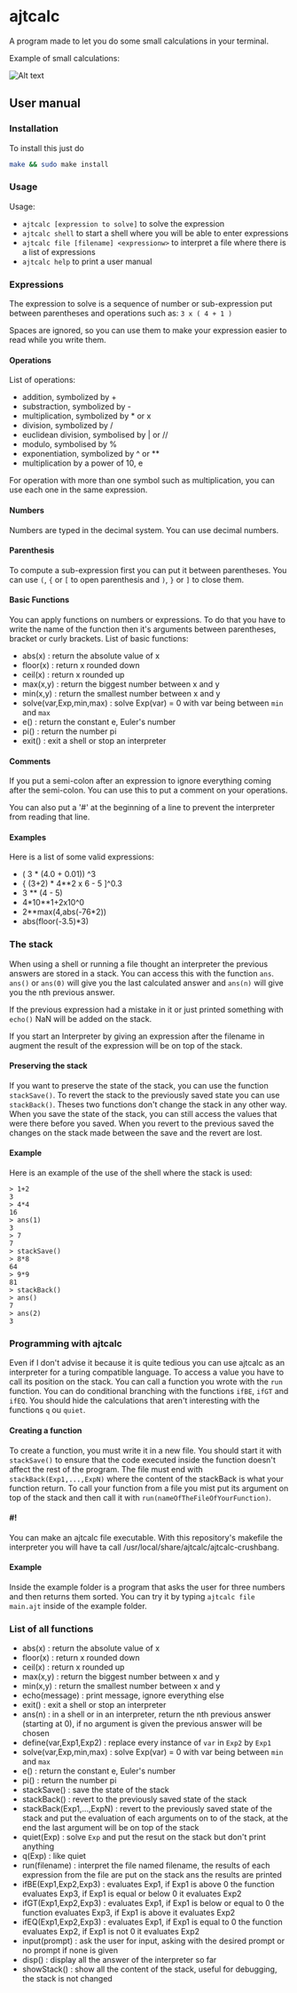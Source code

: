 ﻿# ajtcalc

A program made to let you do some small calculations in your terminal.

Example of small calculations:

![Alt text](https://i.imgur.com/22gJfoj.png "Some simple math.")

## User manual

### Installation
To install this just do
```bash
make && sudo make install
```

### Usage

Usage: 
* `ajtcalc [expression to solve]` to solve the expression
* `ajtcalc shell` to start a shell where you will be able to enter expressions
* `ajtcalc file [filename] <expressionw>` to interpret a file where there is a list of expressions
* `ajtcalc help` to print a user manual


### Expressions

The expression to solve is a sequence of number or sub-expression put between parentheses and operations such as: `3 x ( 4 + 1 )`

Spaces are ignored, so you can use them to make your expression easier to read while you write them.

#### Operations

List of operations:
* addition, symbolized by +
* substraction, symbolized by -
* multiplication, symbolized by \* or x
* division, symbolized by /
* euclidean division, symbolised by | or //
* modulo, symbolised by %
* exponentiation, symbolized by ^ or \*\*
* multiplication by a power of 10, e

For operation with more than one symbol such as multiplication, you can use each one in the same expression.

#### Numbers

Numbers are typed in the decimal system. You can use decimal numbers.

#### Parenthesis

To compute a sub-expression first you can put it between parentheses. You can use `(`, `{` or `[` to open parenthesis and `)`, `}` or `]` to close them.

#### Basic Functions

You can apply functions on numbers or expressions.
To do that you have to write the name of the function then it's arguments between parentheses, bracket or curly brackets.
List of basic functions:
* abs(x) : return the absolute value of x
* floor(x) : return x rounded down
* ceil(x) : return x rounded up
* max(x,y) : return the biggest number between x and y
* min(x,y) : return the smallest number between x and y
* solve(var,Exp,min,max) : solve Exp(var) = 0 with var being between `min` and `max`
* e() : return the constant e, Euler's number
* pi() : return the number pi
* exit() : exit a shell or stop an interpreter

#### Comments

If you put a semi-colon after an expression to ignore everything coming after the semi-colon. You can use this to put a comment on your operations.

You can also put a '#' at the beginning of a line to prevent the interpreter from reading that line.

#### Examples

Here is a list of some valid expressions:
* ( 3 * (4.0 + 0.01)) ^3
* { (3+2) * 4\*\*2 x 6 - 5 ]^0.3
* 3 \*\* (4 - 5)
* 4\*10\*\*1+2x10^0
* 2\*\*max(4,abs(-76\*2))
* abs(floor(-3.5)\*3)

### The stack

When using a shell or running a file thought an interpreter the previous answers are stored in a stack. You can access this with the function `ans`. `ans()` or `ans(0)` will give you the last calculated answer and `ans(n)` will give you the nth previous answer.

If the previous expression had a mistake in it or just printed something with `echo()` NaN will be added on the stack.

If you start an Interpreter by giving an expression after the filename in augment the result of the expression will be on top of the stack.

#### Preserving the stack

If you want to preserve the state of the stack, you can use the function `stackSave()`. To revert the stack to the previously saved state you can use `stackBack()`. Theses two functions don't change the stack in any other way. When you save the state of the stack, you can still access the values that were there before you saved. When you revert to the previous saved the changes on the stack made between the save and the revert are lost.

#### Example

Here is an example of the use of the shell where the stack is used:

```
> 1+2
3
> 4*4
16
> ans(1)
3
> 7
7
> stackSave()
> 8*8
64
> 9*9
81
> stackBack()
> ans()
7
> ans(2)
3
```

### Programming with ajtcalc

Even if I don't advise it because it is quite tedious you can use ajtcalc as an interpreter for a turing compatible language. To access a value you have to call its position on the stack. You can call a function you wrote with the `run` function. You can do conditional branching with the functions `ifBE`, `ifGT` and `ifEQ`. You should hide the calculations that aren't interesting with the functions `q` ou `quiet`.

#### Creating a function

To create a function, you must write it in a new file. You should start it with `stackSave()` to ensure that the code executed inside the function doesn't affect the rest of the program. The file must end with `stackBack(Exp1,...,ExpN)` where the content of the stackBack is what your function return. To call your function from a file you mist put its argument on top of the stack and then call it with `run(nameOfTheFileOfYourFunction)`.

#### #!
You can make an ajtcalc file executable. With this repository's makefile the interpreter you will have ta call /usr/local/share/ajtcalc/ajtcalc-crushbang.

#### Example

Inside the example folder is a program that asks the user for three numbers and then returns them sorted. You can try it by typing `ajtcalc file main.ajt` inside of the example folder.

### List of all functions

* abs(x) : return the absolute value of x
* floor(x) : return x rounded down
* ceil(x) : return x rounded up
* max(x,y) : return the biggest number between x and y
* min(x,y) : return the smallest number between x and y
* echo(message) : print message, ignore everything else
* exit() : exit a shell or stop an interpreter
* ans(n) : in a shell or in an interpreter, return the nth previous answer (starting at 0), if no argument is given the previous answer will be chosen
* define(var,Exp1,Exp2) : replace every instance of `var` in `Exp2` by `Exp1`
* solve(var,Exp,min,max) : solve Exp(var) = 0 with var being between `min` and `max`
* e() : return the constant e, Euler's number
* pi() : return the number pi
* stackSave() : save the state of the stack
* stackBack() : revert to the previously saved state of the stack
* stackBack(Exp1,...,ExpN) : revert to the previously saved state of the stack and put the evaluation of each arguments on to of the stack, at the end the last argument will be on top of the stack
* quiet(Exp) : solve `Exp` and put the resut on the stack but don't print anything
* q(Exp) : like quiet
* run(filename) : interpret the file named filename, the results of each expression from the file are put on the stack ans the results are printed
* ifBE(Exp1,Exp2,Exp3) : evaluates Exp1, if Exp1 is above 0 the function evaluates Exp3, if Exp1 is equal or below 0 it evaluates Exp2
* ifGT(Exp1,Exp2,Exp3) : evaluates Exp1, if Exp1 is below or equal to 0 the function evaluates Exp3, if Exp1 is above it evaluates Exp2
* ifEQ(Exp1,Exp2,Exp3) : evaluates Exp1, if Exp1 is equal to 0 the function evaluates Exp2, if Exp1 is not 0 it evaluates Exp2
* input(prompt) : ask the user for input, asking with the desired prompt or no prompt if none is given
* disp() : display all the answer of the interpreter so far
* showStack() : show all the content of the stack, useful for debugging, the stack is not changed

